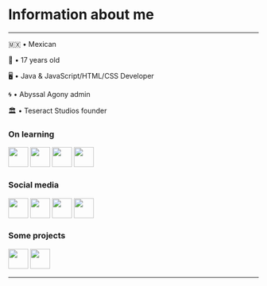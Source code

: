 # Information about me
---
🇲🇽 • Mexican

🎂 • 17 years old

🖥️ • Java & JavaScript/HTML/CSS Developer

🌀 • Abyssal Agony admin

🏛️ • Teseract Studios founder

### On learning
<p align="left">
<img src="https://raw.githubusercontent.com/danielcranney/readme-generator/main/public/icons/skills/javascript-colored.svg" height="40" width="40"></img>
<img src="https://raw.githubusercontent.com/danielcranney/readme-generator/main/public/icons/skills/html5-colored.svg" height="40" width="40"></img>
<img src="https://raw.githubusercontent.com/danielcranney/readme-generator/main/public/icons/skills/css3-colored.svg" height="40" width="40"</img>
<img src="https://raw.githubusercontent.com/danielcranney/readme-generator/main/public/icons/skills/csharp-colored.svg" height="40" width="40"</img>
</p>

### Social media
<p align="left">
<img src="https://raw.githubusercontent.com/danielcranney/readme-generator/main/public/icons/socials/twitch.svg" height="40" width="40"></img>
<img src="https://raw.githubusercontent.com/danielcranney/readme-generator/main/public/icons/socials/twitter.svg" height="40" width="40"></img>
<img src="https://raw.githubusercontent.com/danielcranney/readme-generator/main/public/icons/socials/discord.svg" height="40" width="40"></img>
<img src="https://raw.githubusercontent.com/danielcranney/readme-generator/main/public/icons/socials/youtube.svg" height="40" width="40"></img>
</p>

### Some projects
<p align="left">
<img src="https://media.discordapp.net/attachments/977981539314962443/998658112741441606/20220718_132921.png" "height="40" width="40"></img>
<img src="https://media.discordapp.net/attachments/977981539314962443/998658112481406986/20220718_133029.png" height="40" width="40"></img>
</p>

---
